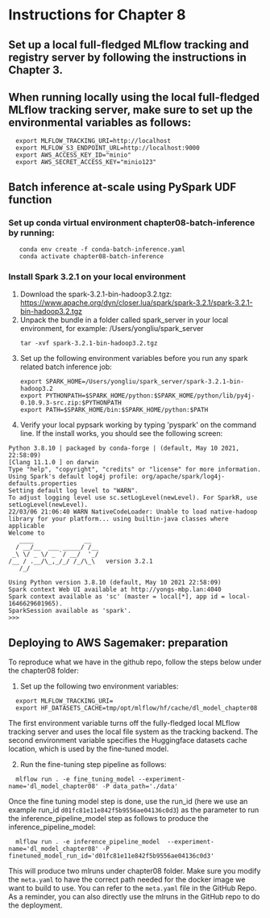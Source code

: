 # Instructions for Chapter 8

## Set up a local full-fledged MLflow tracking and registry server by following the instructions in Chapter 3.

## When running locally using the local full-fledged MLflow tracking server, make sure to set up the environmental variables as follows:
      export MLFLOW_TRACKING_URI=http://localhost
      export MLFLOW_S3_ENDPOINT_URL=http://localhost:9000
      export AWS_ACCESS_KEY_ID="minio"
      export AWS_SECRET_ACCESS_KEY="minio123"

## Batch inference at-scale using PySpark UDF function
### Set up conda virtual environment chapter08-batch-inference by running:
       conda env create -f conda-batch-inference.yaml
       conda activate chapter08-batch-inference
### Install Spark 3.2.1 on your local environment
   1. Download the spark-3.2.1-bin-hadoop3.2.tgz:
      https://www.apache.org/dyn/closer.lua/spark/spark-3.2.1/spark-3.2.1-bin-hadoop3.2.tgz
   2. Unpack the bundle in a folder called spark_server in your local environment, for example: /Users/yongliu/spark_server
      ```
      tar -xvf spark-3.2.1-bin-hadoop3.2.tgz
      ```
   3. Set up the following environment variables before you run any spark related batch inference job:
      ```
      export SPARK_HOME=/Users/yongliu/spark_server/spark-3.2.1-bin-hadoop3.2
      export PYTHONPATH=$SPARK_HOME/python:$SPARK_HOME/python/lib/py4j-0.10.9.3-src.zip:$PYTHONPATH
      export PATH=$SPARK_HOME/bin:$SPARK_HOME/python:$PATH
      ```
   4. Verify your local pypsark working by typing 'pyspark' on the command line. If the install works, you should see the following screen:
   ```> pyspark
Python 3.8.10 | packaged by conda-forge | (default, May 10 2021, 22:58:09)
[Clang 11.1.0 ] on darwin
Type "help", "copyright", "credits" or "license" for more information.
Using Spark's default log4j profile: org/apache/spark/log4j-defaults.properties
Setting default log level to "WARN".
To adjust logging level use sc.setLogLevel(newLevel). For SparkR, use setLogLevel(newLevel).
22/03/06 21:06:40 WARN NativeCodeLoader: Unable to load native-hadoop library for your platform... using builtin-java classes where applicable
Welcome to
      ____              __
     / __/__  ___ _____/ /__
    _\ \/ _ \/ _ `/ __/  '_/
   /__ / .__/\_,_/_/ /_/\_\   version 3.2.1
      /_/

Using Python version 3.8.10 (default, May 10 2021 22:58:09)
Spark context Web UI available at http://yongs-mbp.lan:4040
Spark context available as 'sc' (master = local[*], app id = local-1646629601965).
SparkSession available as 'spark'.
>>>
```
## Deploying to AWS Sagemaker: preparation
To reproduce what we have in the github repo, follow the steps below under the chapter08 folder:
   1.	Set up the following two environment variables:

      export MLFLOW_TRACKING_URI=
      export HF_DATASETS_CACHE=tmp/opt/mlflow/hf/cache/dl_model_chapter08

   The first environment variable turns off the fully-fledged local MLflow tracking server and uses the local file system as the tracking backend. The second environment variable specifies the Huggingface datasets cache location, which is used by the fine-tuned model. 

   2.	Run the fine-tuning step pipeline as follows:
      
      mlflow run . -e fine_tuning_model --experiment-name='dl_model_chapter08' -P data_path='./data'

   Once the fine tuning model step is done, use the run_id  (here we use an example run_id `d01fc81e11e842f5b9556ae04136c0d3`) as the parameter to run the inference_pipeline_model step as follows to produce the inference_pipeline_model:
      
      mlflow run . -e inference_pipeline_model  --experiment-name='dl_model_chapter08' -P finetuned_model_run_id='d01fc81e11e842f5b9556ae04136c0d3'
      
   This will produce two mlruns under chapter08 folder. Make sure you modify the `meta.yaml` to have the correct path needed for the docker image we want to build to use. You can refer to the `meta.yaml` file in the GitHub Repo. 
   As a reminder, you can also directly use the mlruns in the GitHub repo to do the deployment. 




